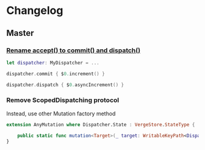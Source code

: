 # Changelog

## Master

### [Rename accept\(\) to commit\(\) and dispatch\(\)](https://github.com/muukii/Verge/pull/29)

```swift
let dispatcher: MyDispatcher = ...

dispatcher.commit { $0.increment() }

dispatcher.dispatch { $0.asyncIncrement() }
```

### Remove ScopedDispatching protocol

Instead, use other Mutation factory method

```swift
extension AnyMutation where Dispatcher.State : VergeStore.StateType {

    public static func mutation<Target>(_ target: WritableKeyPath<Dispatcher.State, Target>, _ name: StaticString = "", _ file: StaticString = #file, _ function: StaticString = #function, _ line: UInt = #line, inlineMutation: @escaping (inout Target) -> Result) -> VergeStore.AnyMutation<Dispatcher, Result>
}
```

